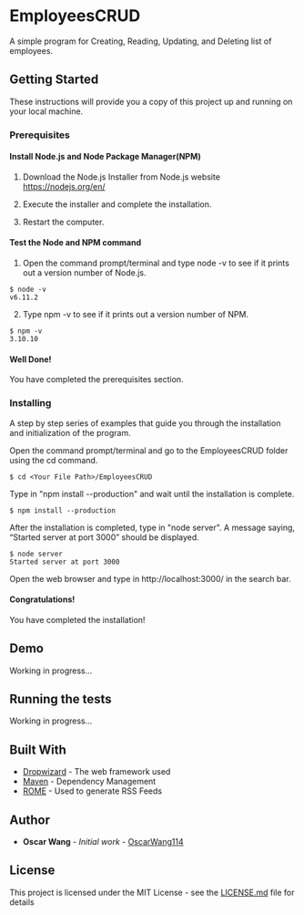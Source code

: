 # EmployeesCRUD
A simple program for Creating, Reading, Updating, and Deleting list of employees.

## Getting Started

These instructions will provide you a copy of this project up and running on your local machine.

### Prerequisites


#### Install Node.js and Node Package Manager(NPM)

1. Download the Node.js Installer from Node.js website https://nodejs.org/en/

2. Execute the installer and complete the installation.

3. Restart the computer.

#### Test the Node and NPM command

1. Open the command prompt/terminal and type node -v to see if it prints out a version number of Node.js.

```
$ node -v
v6.11.2
```

2. Type npm -v to see if it prints out a version number of NPM.

```
$ npm -v
3.10.10
```
#### Well Done!

You have completed the prerequisites section.

### Installing

A step by step series of examples that guide you through the installation and initialization of the program.

Open the command prompt/terminal and go to the EmployeesCRUD folder using the cd command.

```
$ cd <Your File Path>/EmployeesCRUD
```

Type in "npm install --production" and wait until the installation is complete.

```
$ npm install --production
```

After the installation is completed, type in "node server". A message saying, “Started server at port 3000” should be displayed.

```
$ node server
Started server at port 3000
```

Open the web browser and type in http://localhost:3000/ in the search bar.

#### Congratulations!

You have completed the installation!

## Demo

Working in progress...

## Running the tests

Working in progress...

## Built With

* [Dropwizard](http://www.dropwizard.io/1.0.2/docs/) - The web framework used
* [Maven](https://maven.apache.org/) - Dependency Management
* [ROME](https://rometools.github.io/rome/) - Used to generate RSS Feeds


## Author

* **Oscar Wang** - *Initial work* - [OscarWang114](https://github.com/OscarWang114)

## License

This project is licensed under the MIT License - see the [LICENSE.md](LICENSE.md) file for details
